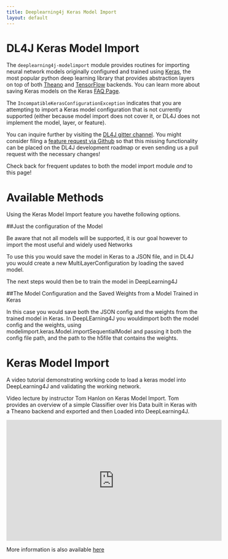 ```yaml
---
title: Deeplearning4j Keras Model Import
layout: default
---
```


# DL4J Keras Model Import

The `deeplearning4j-modelimport` module provides routines for importing neural network models originally configured
and trained using [Keras](https://keras.io/), the most popular python deep learning library that provides abstraction
layers on top of both [Theano](http://deeplearning.net/software/theano/) and [TensorFlow](https://www.tensorflow.org)
backends. You can learn more about saving Keras models on the Keras [FAQ Page](https://keras.io/getting-started/faq/#how-can-i-save-a-keras-model).

The `IncompatibleKerasConfigurationException` indicates that you are attempting to import a Keras model configuration
that is not currently supported (either because model import does not cover it, or DL4J does not implement the model,
layer, or feature).

You can inquire further by visiting the [DL4J gitter channel](https://gitter.im/deeplearning4j/deeplearning4j). You
might consider filing a [feature request via Github](https://github.com/deeplearning4j/deeplearning4j/issues) so that
this missing functionality can be placed on the DL4J development roadmap or even sending us a pull request with the
necessary changes!

Check back for frequent updates to both the model import module *and* to this page!

# Available Methods

Using the Keras Model Import feature you havethe following options. 

##Just the configuration of the Model

Be aware that not all models will be supported, it is our goal however to import the most useful and widely used Networks

To use this you would save the model in Keras to a JSON file, and in DL4J you would create a new MultiLayerConfiguration by loading the saved model. 

The next steps would then be to train the model in DeepLearning4J

##The Model Configuration and the Saved Weights from a Model Trained in Keras

In this case you would save both the JSON config and the weights from the trained model in Keras. 
In DeepLEarning4J you wouldimport both the model config and the weights, using modelimport.keras.Model.importSequentialModel and passing it both the config file path, and the path to the h5file that contains the weights. 

# Keras Model Import

A video tutorial demonstrating working code to load a keras model into DeepLearning4J and validating the working network. 

Video lecture by instructor Tom Hanlon on Keras Model Import. Tom provides an overview of a simple Classifier over Iris Data built in Keras with a Theano backend and exported and then Loaded into DeepLearning4J.

<iframe width="560" height="315" src="https://www.youtube.com/watch?v=bI1aR1Tj2DM" frameborder="0" allowfullscreen></iframe>

More information is also available [here](http://deeplearning4j.org/keras)

